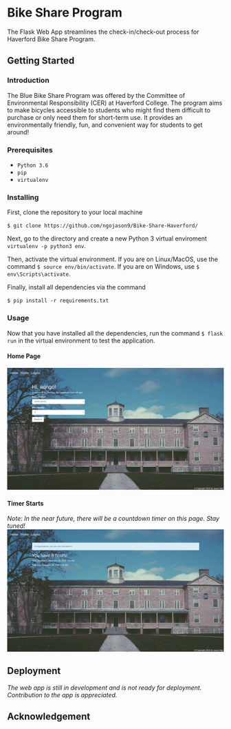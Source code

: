 # Bike Share Program
The Flask Web App streamlines the check-in/check-out process for Haverford Bike Share Program.

## Getting Started

### Introduction
The Blue Bike Share Program was offered by the Committee of Environmental Responsibility (CER) at Haverford College. The program aims to make bicycles accessible to students who might find them difficult to purchase or only need them for short-term use. It provides an environmentally friendly, fun, and convenient way for students to get around!

### Prerequisites
- `Python 3.6`
- `pip`
- `virtualenv`

### Installing
First, clone the repository to your local machine
```
$ git clone https://github.com/ngojason9/Bike-Share-Haverford/
```
Next, go to the directory and create a new Python 3 virtual enviroment `virtualenv -p python3 env`.

Then, activate the virtual environment. If you are on Linux/MacOS, use the command `$ source env/bin/activate`. If you are on Windows, use `$ env\Scripts\activate`.

Finally, install all dependencies via the command
```
$ pip install -r requirements.txt
```

### Usage
Now that you have installed all the dependencies, run the command `$ flask run` in the virtual environment to test the application.

#### Home Page
![Haverford Bike Share Program Home Page](/screenshots/home_page.png?raw=true "Home Page")

#### Timer Starts
*Note: In the near future, there will be a countdown timer on this page. Stay tuned!*
![Haverford Bike Share Program Timer Page](/screenshots/timer_page.png?raw=true "Timer Page")


## Deployment
*The web app is still in development and is not ready for deployment. Contribution to the app is appreciated.*

## Acknowledgement